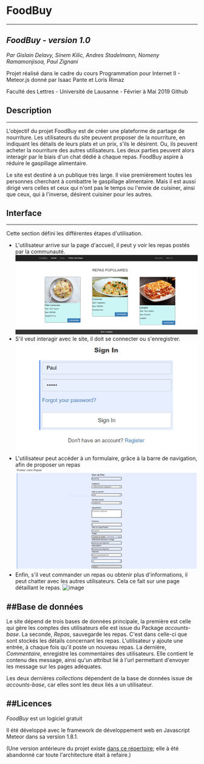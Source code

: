 # FoodBuy
---
## _FoodBuy - version 1.0_

_Par Gislain Delavy, Sinem Kilic, Andres Stadelmann, Nomeny Ramamonjisoa, Paul Zignani_

Projet réalisé dans le cadre du cours Programmation pour Internet II - Meteor.js donné par Isaac Pante et Loris Rimaz

Faculté des Lettres - Université de Lausanne - Février à Mai 2019 Github

## Description
---
L'objectif du projet FoodBuy est de créer une plateforme de partage de nourriture. Les utilisateurs du site peuvent proposer 
de la nourriture, en indiquant les détails de leurs plats et un prix, s'ils le désirent. Ou, ils peuvent acheter la nourriture des
autres utilisateurs. Les deux parties peuvent alors interagir par le biais d'un chat dédié à chaque repas. FoodBuy aspire à réduire
le gaspillage alimentaire.

Le site est destiné à un publique très large. Il vise premièrement toutes les personnes cherchant à combattre le gaspillage alimentaire. 
Mais il est aussi dirigé vers celles et ceux qui n'ont pas le temps ou l'envie de cuisiner, ainsi que ceux, qui à l'inverse, désirent cuisiner 
pour les autres.

## Interface
---
Cette section défini les différentes étapes d'utilisation.
- L'utilisateur arrive sur la page d'accueil, il peut y voir les repas postés par la communauté.
![image](https://raw.githubusercontent.com/Nomeny/FoodBuy/master/Immages-ReadMe/FoodBuy-Accueil.PNG)
- S'il veut interagir avec le site, il doit se connecter ou s'enregistrer.
![image](https://raw.githubusercontent.com/Nomeny/FoodBuy/master/Immages-ReadMe/FoodBuy-SingIn.PNG)
- L'utilisateur peut accéder à un formulaire, grâce à la barre de navigation, afin de proposer un repas
![image](https://raw.githubusercontent.com/Nomeny/FoodBuy/master/Immages-ReadMe/FoodBuy-PostRepas.PNG)
- Enfin, s'il veut commander un repas ou obtenir plus d'informations, il peut chatter avec les autres utilisateurs. Cela ce fait sur une page détaillant le repas.
![image](https://github.com/Nomeny/FoodBuy/blob/master/Immages-ReadMe/FoodBuy-D%C3%A9tails.PNG)

##Base de données
---
Le site dépend de trois bases de données principale, la première est celle qui gère les comptes des utilisateurs elle est issue du Package _accounts-base_. La seconde, _Repas_, sauvegarde les repas. C'est dans celle-ci que sont stockés les détails concernant les repas. L'utilisateur y ajoute une entrée, à chaque fois qu'il poste un nouveau repas. La dernière, _Commentaire_, enregistre les commentaires des utilisateurs. Elle contient le contenu des message, ainsi qu'un attribut lié à l'url permettant d'envoyer les message sur les pages adéquates.

Les deux dernières _collections_ dépendent de la base de données issue de _accounts-base_, car elles sont les deux liés a un utilisateur.

##Licences
---
_FoodBuy_ est un logiciel gratuit

Il  été développé avec le framework de développement web en Javascript Meteor dans sa version 1.8.1.

(Une version antérieure du projet existe [dans ce répertoire](https://github.com/astad5679/FoodBay); elle à été abandonné car toute l'architecture était à refaire.)
